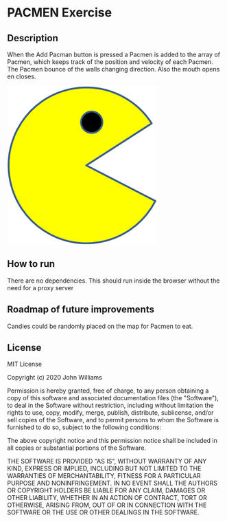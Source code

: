 # PACMEN Exercise
## Description
When the Add Pacman button is pressed a Pacmen is added to the array of Pacmen, which keeps track of the position and velocity of each Pacmen. The Pacmen bounce of the walls changing direction. Also the mouth opens en closes. 

<img src="PacMan1.png">


## How to run
There are no dependencies. This should run inside the browser without the need for a proxy server

## Roadmap of future improvements
Candies could be randomly placed on the map for Pacmen to eat.

## License

MIT License

Copyright (c) 2020 John Williams

Permission is hereby granted, free of charge, to any person obtaining a copy
of this software and associated documentation files (the "Software"), to deal
in the Software without restriction, including without limitation the rights
to use, copy, modify, merge, publish, distribute, sublicense, and/or sell
copies of the Software, and to permit persons to whom the Software is
furnished to do so, subject to the following conditions:

The above copyright notice and this permission notice shall be included in all
copies or substantial portions of the Software.

THE SOFTWARE IS PROVIDED "AS IS", WITHOUT WARRANTY OF ANY KIND, EXPRESS OR
IMPLIED, INCLUDING BUT NOT LIMITED TO THE WARRANTIES OF MERCHANTABILITY,
FITNESS FOR A PARTICULAR PURPOSE AND NONINFRINGEMENT. IN NO EVENT SHALL THE
AUTHORS OR COPYRIGHT HOLDERS BE LIABLE FOR ANY CLAIM, DAMAGES OR OTHER
LIABILITY, WHETHER IN AN ACTION OF CONTRACT, TORT OR OTHERWISE, ARISING FROM,
OUT OF OR IN CONNECTION WITH THE SOFTWARE OR THE USE OR OTHER DEALINGS IN THE
SOFTWARE.
